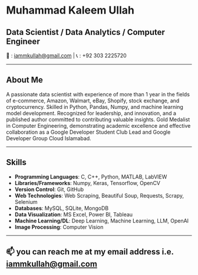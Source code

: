 # Muhammad Kaleem Ullah

## Data Scientist / Data Analytics / Computer Engineer

📧 : iammkullah@gmail.com | 📞 : +92 303 2225720

---

## About Me

A passionate data scientist with experience of more than 1 year in the fields of e-commerce, Amazon, Walmart, eBay, Shopify, stock exchange, and cryptocurrency. Skilled in Python, Pandas, Numpy, and machine learning model development. Recognized for leadership, and innovation, and a published author committed to contributing valuable insights. Gold Medalist in Computer Engineering, demonstrating academic excellence and effective collaboration as a Google Developer Student Club Lead and Google Developer Group Cloud Islamabad.

---

## Skills

- **Programming Languages**: C, C++, Python, MATLAB, LabVIEW
- **Libraries/Frameworks**: Numpy, Keras, Tensorflow, OpenCV
- **Version Control**: Git, GitHub
- **Web Technologies**: Web Scraping, Beautiful Soup, Requests, Scrapy, Selenium
- **Databases**: MySQL, SQLite, MongoDB
- **Data Visualization**: MS Excel, Power BI, Tableau
- **Machine Learning/DL**: Deep Learning, Machine Learning, LLM, OpenAI
- **Image Processing**: Computer Vision

---
## 📫 you can reach me at my email address i.e. iammkullah@gmail.com
<!---
- 👋 Hi, i am Muhammad Kaleem Ullah @iammkullah
- 👀 I’m interested in learning about Python, AI/ML, automation, Data Science, and Data Analytics.
- 🌱 I’m currently a Data Scientist at Logixsy Technologies.
- 💞️ I want to collaborate on different things to enhance my skills.
- 📫 you can reach me at my email address i.e. iammkullah@gmail.com
--->
<!---
iammkullah/iammkullah is a ✨ special ✨ repository because its `README.md` (this file) appears on your GitHub profile.
You can click the Preview link to take a look at your changes.
--->
